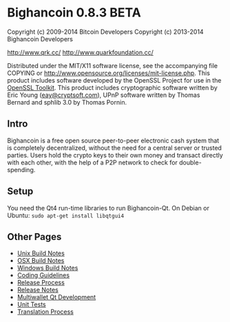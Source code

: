 Bighancoin 0.8.3 BETA
====================

Copyright (c) 2009-2014 Bitcoin Developers
Copyright (c) 2013-2014 Bighancoin Developers

http://www.qrk.cc/
http://www.quarkfoundation.cc/

Distributed under the MIT/X11 software license, see the accompanying
file COPYING or http://www.opensource.org/licenses/mit-license.php.
This product includes software developed by the OpenSSL Project for use in the [OpenSSL Toolkit](http://www.openssl.org/). This product includes
cryptographic software written by Eric Young ([eay@cryptsoft.com](mailto:eay@cryptsoft.com)), UPnP software written by Thomas Bernard and
sphlib 3.0 by Thomas Pornin.


Intro
---------------------
Bighancoin is a free open source peer-to-peer electronic cash system that is
completely decentralized, without the need for a central server or trusted
parties.  Users hold the crypto keys to their own money and transact directly
with each other, with the help of a P2P network to check for double-spending.


Setup
---------------------
You need the Qt4 run-time libraries to run Bighancoin-Qt. On Debian or Ubuntu:
	`sudo apt-get install libqtgui4`


Other Pages
---------------------
- [Unix Build Notes](doc/build-unix.md)
- [OSX Build Notes](doc/build-osx.md)
- [Windows Build Notes](doc/build-msw.md)
- [Coding Guidelines](doc/coding.md)
- [Release Process](doc/release-process.md)
- [Release Notes](doc/release-notes.md)
- [Multiwallet Qt Development](doc/multiwallet-qt.md)
- [Unit Tests](doc/unit-tests.md)
- [Translation Process](doc/translation_process.md)

